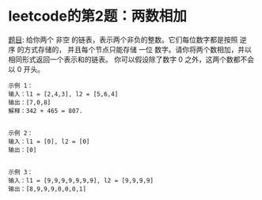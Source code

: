 # leetcode的第2题：两数相加 

[题目](https://leetcode-cn.com/problems/add-two-numbers/):
    给你两个 非空 的链表，表示两个非负的整数。它们每位数字都是按照 逆序 的方式存储的，
    并且每个节点只能存储 一位 数字。请你将两个数相加，并以相同形式返回一个表示和的链表。
    你可以假设除了数字 0 之外，这两个数都不会以 0 开头。 

    示例 1：
    输入：l1 = [2,4,3], l2 = [5,6,4]
    输出：[7,0,8]
    解释：342 + 465 = 807.  


    示例 2：
    输入：l1 = [0], l2 = [0]
    输出：[0]  


    示例 3：
    输入：l1 = [9,9,9,9,9,9,9], l2 = [9,9,9,9]
    输出：[8,9,9,9,0,0,0,1] 

